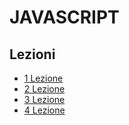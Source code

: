 # JAVASCRIPT

## Lezioni

- [1 Lezione](Lezioni/1_Lezione/Readme.md)
- [2 Lezione](Lezioni/2_Lezione/Readme.md)
- [3 Lezione](Lezioni/3_Lezione/Readme.md)
- [4 Lezione](Lezioni/4_Lezione/Readme.md)